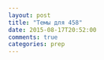 ```yaml
---
layout: post
title: "Темы для 458"
date: 2015-08-17T20:52:00
comments: true
categories: prep
---
```


